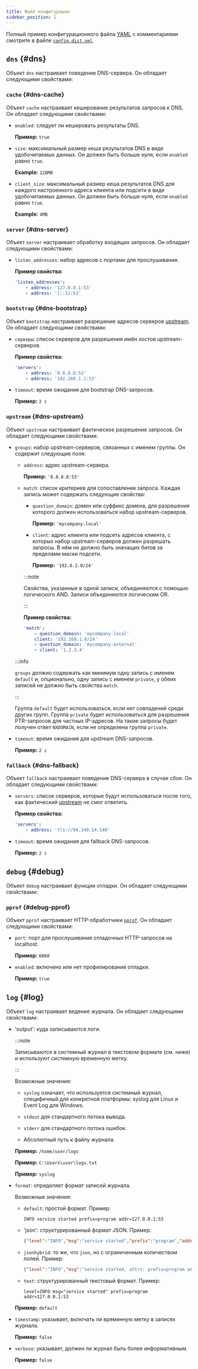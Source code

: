 ```yaml
---
title: Файл конфигурации
sidebar_position: 2
---
```


<!-- markdownlint-configure-file {"ul-indent":{"indent":4,"start_indent":2,"start_indented":true}} -->

Полный пример конфигурационного файла [YAML][yaml] с комментариями смотрите в файле [`config.dist.yml`][dist].

<!--
    TODO(a.garipov): Find ways to add IDs to individual list items.
-->

[dist]: https://github.com/AdguardTeam/AdGuardDNSClient/blob/master/config.dist.yaml
[yaml]: https://yaml.org/

## `dns` {#dns}

Объект `dns` настраивает поведение DNS-сервера. Он обладает следующими свойствами:

### `cache` {#dns-cache}

Объект `cache` настраивает кеширование результатов запросов к DNS. Он обладает следующими свойствами:

- `enabled`: следует ли кешировать результаты DNS.

  **Пример:** `true`

- `size`: максимальный размер кеша результатов DNS в виде удобочитаемых данных. Он должен быть больше нуля, если `enabled` равно `true`.

  **Example:** `128MB`

- `client_size`: максимальный размер кеша результатов DNS для каждого настроенного адреса клиента или подсети в виде удобочитаемых данных. Он должен быть больше нуля, если `enabled` равно `true`.

  **Example:** `4MB`

### `server` {#dns-server}

Объект `server` настраивает обработку входящих запросов. Он обладает следующими свойствами:

- `listen_addresses`: набор адресов с портами для прослушивания.

  **Пример свойства:**

  ```yaml
  'listen_addresses':
      - address: '127.0.0.1:53'
      - address: '[::1]:53'
  ```

### `bootstrap` {#dns-bootstrap}

Объект `bootstrap` настраивает разрешение адресов серверов [upstream](#dns-upstream). Он обладает следующими свойствами:

- `серверы`: список серверов для разрешения имён хостов upstream-серверов.

  **Пример свойства:**

  ```yaml
  'servers':
      - address: '8.8.8.8:53'
      - address: '192.168.1.1:53'
  ```

- `timeout`: время ожидания для bootstrap DNS-запросов.

  **Пример:** `2 с`

### `upstream` {#dns-upstream}

Объект `upstream` настраивает фактическое разрешение запросов. Он обладает следующими свойствами:

- `groups`: набор upstream-серверов, связанных с именем группы. Он содержит следующие поля:

  - `address`: адрес upstream-сервера.

    **Пример:** `'8.8.8.8:53'`

  - `match`: список критериев для сопоставления запроса. Каждая запись может содержать следующие свойства:

    - `question_domain`: домен или суффикс домена, для разрешения которого должен использоваться набор upstream-серверов.

      **Пример:** `'mycompany.local'`

    - `client`: адрес клиента или подсеть адресов клиента, с которых набор upstream-серверов должен разрешать запросы. В нём не должно быть значащих битов за пределами маски подсети.

      **Пример:** `'192.0.2.0/24'`

    :::note

    Свойства, указанные в одной записи, объединяются с помощью логического AND. Записи объединяются логическим OR.

    :::

    **Пример свойства:**

    ```yaml
    'match':
        - question_domain: 'mycompany.local'
        client: '192.168.1.0/24'
        - question_domain: 'mycompany.external'
        - client: '1.2.3.4'
    ```

  :::info

  `groups` должно содержать как минимум одну запись с именем `default` и, опционально, одну запись с именем `private`, у обеих записей не должно быть свойства `match`.

  :::

  Группа `default` будет использоваться, если нет совпадений среди других групп. Группа `private` будет использоваться для разрешения PTR-запросов для частных IP-адресов. На такие запросы будет получен ответ `NXDOMAIN`, если не определена группа `private`.

- `timeout`: время ожидания для upstream DNS-запросов.

  **Пример:** `2 с`

### `fallback` {#dns-fallback}

Объект `fallback` настраивает поведение DNS-сервера в случае сбоя. Он обладает следующими свойствами:

- `servers`: список серверов, которые будут использоваться после того, как фактический [upstream](#dns-upstream) не смог ответить.

  **Пример свойства:**

  ```yaml
  'servers':
      - address: 'tls://94.140.14.140'
  ```

- `timeout`: время ожидания для fallback DNS-запросов.

  **Пример:** `2 с`

## `debug` {#debug}

Объект `debug` настраивает функции отладки. Он обладает следующими свойствами:

### `pprof` {#debug-pprof}

Объект `pprof` настраивает HTTP-обработчики [`pprof`][pkg-pprof]. Он обладает следующими свойствами:

- `port`: порт для прослушивания отладочных HTTP-запросов на localhost.

  **Пример:** `6060`

- `enabled`: включено или нет профилирование отладки.

  **Пример:** `true`

[pkg-pprof]: https://golang.org/pkg/net/http/pprof

## `log` {#log}

Объект `log` настраивает ведение журнала. Он обладает следующими свойствами:

- 'output': куда записываются логи.

  :::note

  Записываются в системный журнал в текстовом формате (см. ниже) и используют системную временную метку.

  :::

  Возможные значения:

  - `syslog` означает, что используется системный журнал, специфичный для конкретной платформы: syslog для Linux и Event Log для Windows.

  - `stdout` для стандартного потока вывода.

  - `stderr` для стандартного потока ошибок.

  - Абсолютный путь к файлу журнала.

  **Пример:** `/home/user/logs`

  **Пример:** `C:\Users\user\logs.txt`

  **Пример:** `syslog`

- `format`: определяет формат записей журнала.

  Возможные значения:

  - `default`: простой формат. Пример:

    ```none
    INFO service started prefix=program addr=127.0.0.1:53
    ```

  - 'json': структурированный формат JSON. Пример:

    ```json
    {"level":"INFO","msg":"service started","prefix":"program","addr":"127.0.0.1:53"}
    ```

  - `jsonhybrid`: то же, что `json`, но с ограниченным количеством полей. Пример:

    ```json
    {"level":"INFO","msg":"service started, attrs: prefix=program addr=127.0.0.1:53"}
    ```

  - `text`: структурированный текстовый формат. Пример:

    ```none
    level=INFO msg="service started" prefix=program addr=127.0.0.1:53
    ```

  **Пример:** `default`

- `timestamp`: указывает, включать ли временную метку в записях журнала.

  **Пример:** `false`

- `verbose`: указывает, должен ли журнал быть более информативным.

  **Пример:** `false`
